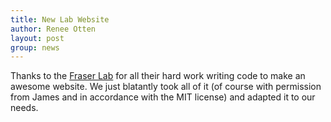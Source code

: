 ```yaml
---
title: New Lab Website
author: Renee Otten
layout: post
group: news
---
```


Thanks to the [Fraser Lab](https://fraserlab.com) for all their hard work writing
code to make an awesome website. We just blatantly took all of it (of course with
permission from James and in accordance with the MIT license) and adapted it to
our needs.
